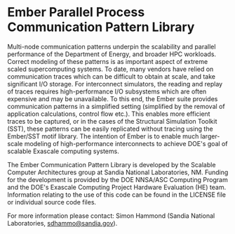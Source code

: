 # Ember Parallel Process Communication Pattern Library

Multi-node communication patterns underpin the scalability and parallel performance of the Department of Energy, and broader HPC workloads. Correct modeling of these patterns is as important aspect of extreme scaled supercomputing systems. To date, many vendors have relied on communication traces which can be difficult to obtain at scale, and take significant I/O storage. For interconnect simulators, the reading and replay of traces requires high-performance I/O subsystems which are often expensive and may be unavailable. To this end, the Ember suite provides communication patterns in a simplified setting (simplified by the removal of application calculations, control flow etc.). This enables more efficient traces to be captured, or in the cases of the Structural Simulation Toolkit (SST), these patterns can be easily replicated without tracing using the Ember/SST motif library. The intention of Ember is to enable much larger-scale modeling of high-performance interconnects to achieve DOE's goal of scalable Exascale computing systems.

The Ember Communication Pattern Library is developed by the Scalable Computer Architectures group at Sandia National Laboratories, NM. Funding for the development is provided by the DOE NNSA/ASC Computing Program and the DOE's Exascale Computing Project Hardware Evaluation (HE) team. Information relating to the use of this code can be found in the LICENSE file or individual source code files. 

For more information please contact: Simon Hammond (Sandia National Laboratories, sdhammo@sandia.gov).
